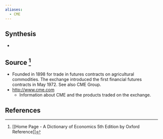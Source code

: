 ```yaml
---
aliases:
  - CME
---
```

## Synthesis
- 
## Source [^1]
- Founded in 1898 for trade in futures contracts on agricultural commodities. The exchange introduced the first financial futures contracts in May 1972. See also CME Group.
- http://www.cme.com
	- Information about CME and the products traded on the exchange.
## References

[^1]: [[Home Page - A Dictionary of Economics 5th Edition by Oxford Reference]]